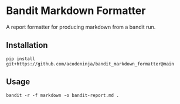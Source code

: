 # Bandit Markdown Formatter

A report formatter for producing markdown from a bandit run.

## Installation

`pip install git+https://github.com/acodeninja/bandit_markdown_formatter@main`

## Usage

`bandit -r -f markdown -o bandit-report.md .`